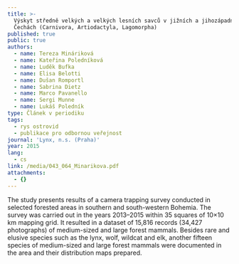 ```yaml
---
title: >-
  Výskyt středně velkých a velkých lesních savců v jižních a jihozápadních
  Čechách (Carnivora, Artiodactyla, Lagomorpha)
published: true
public: true
authors:
  - name: Tereza Mináriková
  - name: Kateřina Poledníková
  - name: Luděk Bufka
  - name: Elisa Belotti
  - name: Dušan Romportl
  - name: Sabrina Dietz
  - name: Marco Pavanello
  - name: Sergi Munne
  - name: Lukáš Poledník
type: Článek v periodiku
tags:
  - rys ostrovid
  - publikace pro odbornou veřejnost
journal: 'Lynx, n.s. (Praha)'
year: 2015
lang:
  - cs
link: /media/043_064_Minarikova.pdf
attachments:
  - {}
---
```

The study presents results of a camera trapping survey conducted in selected forested areas in southern and south-western Bohemia. The survey was carried out in the years 2013–2015 within 35 squares of 10×10 km mapping grid. It resulted in a dataset of 15,816 records (34,427 photographs) of medium-sized and large forest mammals. Besides rare and elusive species such as the lynx, wolf, wildcat and elk, another fifteen species of medium-sized and large forest mammals were documented in the area and their distribution maps prepared.
